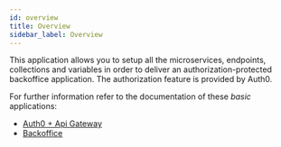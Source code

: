 ```yaml
---
id: overview
title: Overview
sidebar_label: Overview
---
```

This application allows you to setup all the microservices, endpoints, collections and variables in order to deliver an authorization-protected backoffice application.
The authorization feature is provided by Auth0.

For further information refer to the documentation of these _basic_ applications:
- [Auth0 + Api Gateway](../../runtime_suite/secure-apigateway/overview)
- [Backoffice](../../business_suite/backoffice/overview)
